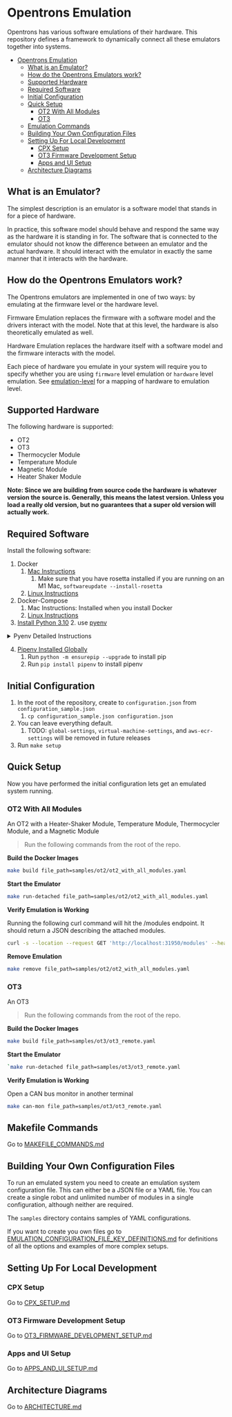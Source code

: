# Opentrons Emulation

Opentrons has various software emulations of their hardware. This repository defines a framework to dynamically connect
all these emulators together into systems.

- [Opentrons Emulation](#opentrons-emulation)
    - [What is an Emulator?](#what-is-an-emulator-)
    - [How do the Opentrons Emulators work?](#how-do-the-opentrons-emulators-work-)
    - [Supported Hardware](#supported-hardware)
    - [Required Software](#required-software)
    - [Initial Configuration](#initial-configuration)
    - [Quick Setup](#quick-setup)
        - [OT2 With All Modules](#ot2-with-all-modules)
        - [OT3](#ot3)
    - [Emulation Commands](#emulation-commands)
    - [Building Your Own Configuration Files](#building-your-own-configuration-files)
    - [Setting Up For Local Development](#setting-up-for-local-development)
        - [CPX Setup](#cpx-setup)
        - [OT3 Firmware Development Setup](#ot3-firmware-development-setup)
        - [Apps and UI Setup](#apps-and-ui-setup)
    - [Architecture Diagrams](#architecture-diagrams)

## What is an Emulator?

The simplest description is an emulator is a software model that stands in for a piece of hardware.

In practice, this software model should behave and respond the same way as the hardware it is standing in for. The
software that is connected to the emulator should not know the difference between an emulator and the actual hardware.
It should interact with the emulator in exactly the same manner that it interacts with the hardware.

## How do the Opentrons Emulators work?

The Opentrons emulators are implemented in one of two ways: by emulating at the firmware level or the hardware level.

Firmware Emulation replaces the firmware with a software model and the drivers interact with the model. Note that at
this level, the hardware is also theoretically emulated as well.

Hardware Emulation replaces the hardware itself with a software model and the firmware interacts with the model.

Each piece of hardware you emulate in your system will require you to specify whether you are using `firmware` level
emulation or `hardware` level emulation. See [emulation-level](#emulation-level) for a mapping of hardware to emulation
level.

## Supported Hardware

The following hardware is supported:

- OT2
- OT3
- Thermocycler Module
- Temperature Module
- Magnetic Module
- Heater Shaker Module

**Note: Since we are building from source code the hardware is whatever version the source is. Generally, this means the
latest version. Unless you load a really old version, but no guarantees that a super old version will actually work.**

## Required Software

Install the following software:

1. Docker
    1. [Mac Instructions](https://docs.docker.com/desktop/mac/install/)
        1. Make sure that you have rosetta installed if you are running on an M1 Mac, `softwareupdate --install-rosetta`
    1. [Linux Instructions](https://docs.docker.com/engine/install/#server)
1. Docker-Compose
    1. Mac Instructions: Installed when you install Docker
    1. [Linux Instructions](https://docs.docker.com/compose/install/)
1. [Install Python 3.10](https://www.python.org/downloads/)
   2\. use [pyenv](https://github.com/pyenv/pyenv)

<details>
   <summary>Pyenv Detailed Instructions</summary>

**Setup (Mac)**

1. Navigate to [pyenv docs](https://github.com/pyenv/pyenv)
    1. [Install pyenv using brew](https://github.com/pyenv/pyenv#homebrew-in-macos)
    1. Go to [Basic Github Checkout](https://github.com/pyenv/pyenv#basic-github-checkout) in the pyenv README
    1. Go to Step 2 `Configure your shell's enviornment for Pyenv`
    1. Scroll down to `For Zsh:` section.
    1. Run the `MacOS, if Pyenv is installed with Homebrew` instructions
    1. Restart your terminal
    1. Install [Python Build Dependencies](https://github.com/pyenv/pyenv/wiki#suggested-build-environment)
    1. Pyenv is now ready to use

**Setup (Linux)**

1. Navigate to [pyenv docs](https://github.com/pyenv/pyenv)
    1. Follow instructions for [Basic Github Checkout](https://github.com/pyenv/pyenv#basic-github-checkout) in the
       pyenv README
        1. In step 2, follow `For Bash` instructions
    1. Restart your terminal
    1. Install [Python Build Dependencies](https://github.com/pyenv/pyenv/wiki#suggested-build-environment)
    1. Pyenv is now ready to use

**Installing Python**

1. Run `pyenv install --list` to get a list of all available Python versions.
    1. Choose the latest 3.10 version. For the purpose of this document we will say the latest version is `3.10.2`
    1. Run `pyenv install 3.10.2` to install Python
    1. Run `pyenv global 3.10.2`  to set the system version to 3.10.2
    1. Verify that you are running the correct Python version by running `pyenv version`
        1. It should say `3.10.2` (set by /something/something/something/pyenv/version)

**Troubleshooting**

_Problem_

When trying to run `pyenv install 3.10.x` you get

```bash
✘ Failed... Something went wrong... python-build: definition not found: 3.10.2
```

_Soulution_

You need to update pyenv. Follow [these](https://github.com/pyenv/pyenv#upgrading) instructions. Then try again.

</details>

4. [Pipenv Installed Globally](https://pipenv.pypa.io/en/latest/install/#installing-pipenv)
    1. Run `python -m ensurepip --upgrade` to install pip
    1. Run `pip install pipenv` to install pipenv

## Initial Configuration

1. In the root of the repository, create to `configuration.json` from `configuration_sample.json`
    1. `cp configuration_sample.json configuration.json`
1. You can leave everything default.
    1. TODO: `global-settings`, `virtual-machine-settings`, and `aws-ecr-settings` will be removed in future releases
1. Run `make setup`

## Quick Setup

Now you have performed the initial configuration lets get an emulated system running.

### OT2 With All Modules

An OT2 with a Heater-Shaker Module, Temperature Module, Thermocycler Module, and a Magnetic Module

> Run the following commands from the root of the repo.

**Build the Docker Images**

```bash
make build file_path=samples/ot2/ot2_with_all_modules.yaml
```

**Start the Emulator**

```bash
make run-detached file_path=samples/ot2/ot2_with_all_modules.yaml
```

**Verify Emulation is Working**

Running the following curl command will hit the /modules endpoint. It should return a JSON describing the attached
modules.

```bash
curl -s --location --request GET 'http://localhost:31950/modules' --header 'opentrons-version: *' | json_pp -json_opt pretty,canonical
```

**Remove Emulation**

```bash
make remove file_path=samples/ot2/ot2_with_all_modules.yaml
```

### OT3

An OT3

> Run the following commands from the root of the repo.

**Build the Docker Images**

```bash
make build file_path=samples/ot3/ot3_remote.yaml
```

**Start the Emulator**

```bash
`make run-detached file_path=samples/ot3/ot3_remote.yaml
```

**Verify Emulation is Working**

Open a CAN bus monitor in another terminal

```bash
make can-mon file_path=samples/ot3/ot3_remote.yaml
```

## Makefile Commands

Go to [MAKEFILE_COMMANDS.md](https://github.com/Opentrons/opentrons-emulation/blob/main/docs/MAKEFILE_COMMANDS.md)

## Building Your Own Configuration Files

To run an emulated system you need to create an emulation system configuration file. This can either be a JSON file or a
YAML file. You can create a single robot and unlimited number of modules in a single configuration, although neither are
required.

The `samples` directory contains samples of YAML configurations.

If you want to create you own files go
to [EMULATION_CONFIGURATION_FILE_KEY_DEFINITIONS.md](https://github.com/Opentrons/opentrons-emulation/blob/main/docs/EMULATION_CONFIGURATION_FILE_KEY_DEFINITIONS.md)
for definitions of all the options and examples of more complex setups.

## Setting Up For Local Development

### CPX Setup

Go to [CPX_SETUP.md](https://github.com/Opentrons/opentrons-emulation/blob/main/docs/team_specific_setup/CPX_SETUP.md)

### OT3 Firmware Development Setup

Go
to [OT3_FIRMWARE_DEVELOPMENT_SETUP.md](https://github.com/Opentrons/opentrons-emulation/blob/main/docs/team_specific_setup/OT3_FIRMWARE_DEVELOPMENT_SETUP.md)

### Apps and UI Setup

Go
to [APPS_AND_UI_SETUP.md](https://github.com/Opentrons/opentrons-emulation/blob/main/docs/team_specific_setup/APPS_AND_UI_SETUP.md)

## Architecture Diagrams

Go to [ARCHITECTURE.md](https://github.com/Opentrons/opentrons-emulation/blob/main/docs/ARCHITECTURE.md)
